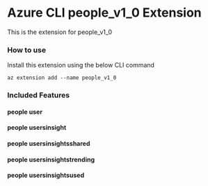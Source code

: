 # Azure CLI people_v1_0 Extension #
This is the extension for people_v1_0

### How to use ###
Install this extension using the below CLI command
```
az extension add --name people_v1_0
```

### Included Features ###
#### people user ####
#### people usersinsight ####
#### people usersinsightsshared ####
#### people usersinsightstrending ####
#### people usersinsightsused ####
